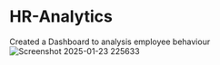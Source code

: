 # HR-Analytics
Created a Dashboard to analysis employee behaviour 
![Screenshot 2025-01-23 225633](https://github.com/user-attachments/assets/a526bb2c-9d21-4d30-94b2-c3af5e695cb3)
